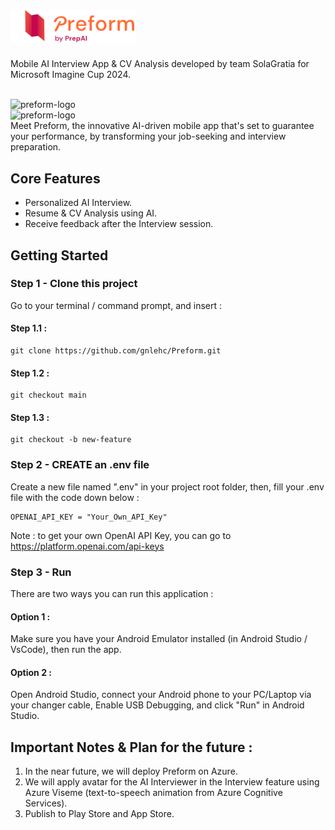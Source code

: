 # <img src="assets/img/logopreform.png" alt="preform-logo" width="200" style="margin-right: 20px;">
Mobile AI Interview App & CV Analysis developed by team SolaGratia for Microsoft Imagine Cup 2024.

<p>
  <br>
   <img src="https://i.ibb.co/yNzj0g7/S-37634063-0.jpg" alt="preform-logo" width="600" style="margin-right: 20px;">
  <br>
  <img src="https://i.ibb.co/T09BZzL/S-37634065-0.jpg" alt="preform-logo" width="600" style="margin-right: 20px;">
  <br>
  Meet Preform, the innovative AI-driven mobile app that's set to guarantee your performance, by transforming your job-seeking and interview preparation. 
</p>

## Core Features
+ Personalized AI Interview.
+ Resume & CV Analysis using AI.
+ Receive feedback after the Interview session.

## Getting Started
### Step 1 - Clone this project
Go to your terminal / command prompt, and insert :
#### Step 1.1 :
```
git clone https://github.com/gnlehc/Preform.git
```

#### Step 1.2 :
```
git checkout main
```

#### Step 1.3 :
```
git checkout -b new-feature
```

### Step 2 - CREATE an .env file
Create a new file named ".env" in your project root folder, then, fill your .env file with the code down below :
```
OPENAI_API_KEY = "Your_Own_API_Key"
```

Note : to get your own OpenAI API Key, you can go to https://platform.openai.com/api-keys

### Step 3 - Run
There are two ways you can run this application :
#### Option 1 :
Make sure you have your Android Emulator installed (in Android Studio / VsCode), then run the app.
#### Option 2 :
Open Android Studio, connect your Android phone to your PC/Laptop via your changer cable, Enable USB Debugging, and click "Run" in Android Studio.

## Important Notes & Plan for the future :
1. In the near future, we will deploy Preform on Azure.
2. We will apply avatar for the AI Interviewer in the Interview feature using Azure Viseme (text-to-speech animation from Azure Cognitive Services).
3. Publish to Play Store and App Store.
